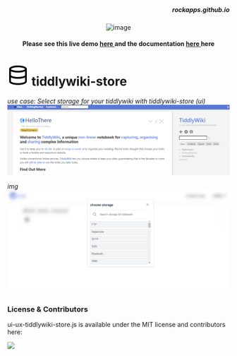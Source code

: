 <br/>

<h5 align="right">rockapps.github.io</h5>

<p align="center">
 <img src="https://cdn-icons-png.flaticon.com/512/1600/1600856.png" alt="image" width="70px">
</p>


<h4 align="center"> Please see this live demo <a href="https://tiddlywiki-store.netlify.app/"> here </a>  and the documentation <a href="https://mindcrazyapps.github.io/tiddlywiki-store/#/"> here </a> here </h3>

# <img src="./logo.svg"> tiddlywiki-store

*use case: Select storage for your tiddlywiki with tiddlywiki-store (ui)*
<img src="./screenshot/img2.png" alt="image"/>

*img*
<img src="./screenshot/img1.png" alt="image"/>

### License & Contributors
ui-ux-tiddlywiki-store.js is available under the MIT license and contributors here:

<a href="https://github.com/mindcrazyapps/tiddlywiki-store/graphs/contributors">
  <img src="https://contrib.rocks/image?repo=mindcrazyapps/tiddlywiki-store" />
</a>
